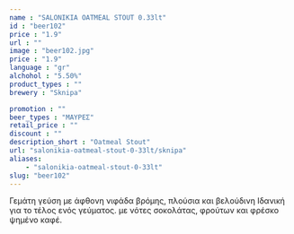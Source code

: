 ```yaml
---
name : "SALONIKIA OATMEAL STOUT 0.33lt"
id : "beer102"
price : "1.9"
url : ""
image : "beer102.jpg"
price : "1.9"
language : "gr"
alchohol : "5.50%"
product_types : ""
brewery : "Sknipa"

promotion : ""
beer_types : "ΜΑΥΡΕΣ"
retail_price : ""
discount : ""
description_short : "Oatmeal Stout"
url: "salonikia-oatmeal-stout-0-33lt/sknipa"
aliases: 
    - "salonikia-oatmeal-stout-0-33lt"
slug: "beer102"
---
```


Γεμάτη γεύση με άφθονη νιφάδα βρόμης, πλούσια και βελούδινη Ιδανική για το τέλος ενός γεύματος. με νότες σοκολάτας, φρούτων και φρέσκο ψημένο καφέ.